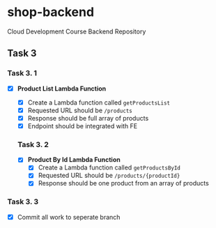 # shop-backend

Cloud Development Course Backend Repository

## **Task 3**

### **Task 3. 1**

- [x] **Product List Lambda Function**

  - [x] Create a Lambda function called `getProductsList`
  - [x] Requested URL should be `/products`
  - [x] Response should be full array of products
  - [x] Endpoint should be integrated with FE

  ### **Task 3. 2**

  - [x] **Product By Id Lambda Function**
    - [x] Create a Lambda function called `getProductsById`
    - [x] Requested URL should be `/products/{productId}`
    - [x] Response should be one product from an array of products

### **Task 3. 3**

- [x] Commit all work to seperate branch
